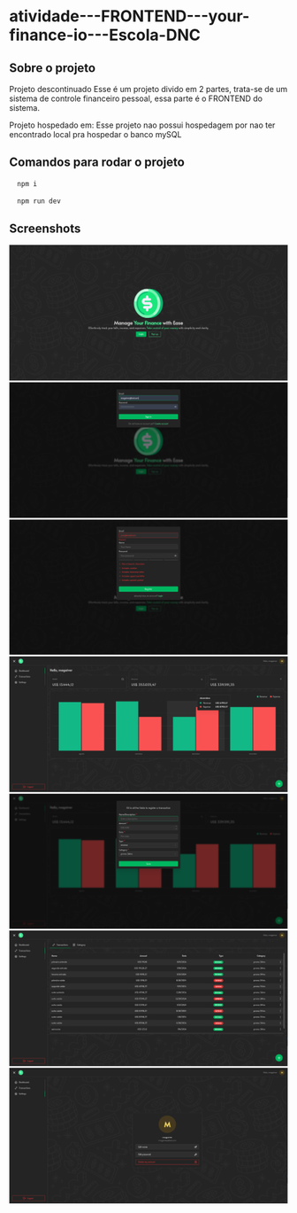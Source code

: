 # atividade---FRONTEND---your-finance-io---Escola-DNC

## Sobre o projeto
Projeto descontinuado
Esse é um projeto divido em 2 partes, trata-se de um sistema de controle financeiro pessoal, essa parte é o FRONTEND do sistema.

Projeto hospedado em: Esse projeto nao possui hospedagem por nao ter encontrado local pra hospedar o banco mySQL

## Comandos para rodar o projeto

```bash
  npm i
```
```bash
  npm run dev
```

## Screenshots
![App Screenshot](/public/picture_01.png)
![App Screenshot](/public/picture_02.png)
![App Screenshot](/public/picture_03.png)
![App Screenshot](/public/picture_04.png)
![App Screenshot](/public/picture_05.png)
![App Screenshot](/public/picture_06.png)
![App Screenshot](/public/picture_07.png)

